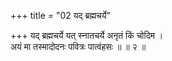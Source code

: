 +++
title = "02 यद् ब्रह्मचर्ये"

+++
यद् ब्रह्मचर्ये यत् स्नातचर्ये अनृतं किं चोदिम ।  
अयं मा तस्मादोदनः पवित्रः पात्वंहसः ॥ ॥ २ ॥